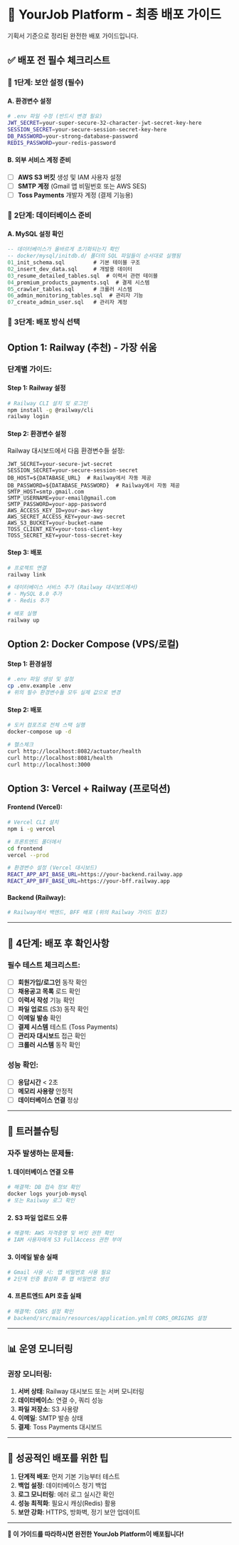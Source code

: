 # 🚀 YourJob Platform - 최종 배포 가이드

기획서 기준으로 정리된 완전한 배포 가이드입니다.

## ✅ **배포 전 필수 체크리스트**

### 🔐 **1단계: 보안 설정 (필수)**

#### A. 환경변수 설정
```bash
# .env 파일 수정 (반드시 변경 필요)
JWT_SECRET=your-super-secure-32-character-jwt-secret-key-here
SESSION_SECRET=your-secure-session-secret-key-here
DB_PASSWORD=your-strong-database-password
REDIS_PASSWORD=your-redis-password
```

#### B. 외부 서비스 계정 준비
- [ ] **AWS S3 버킷** 생성 및 IAM 사용자 설정
- [ ] **SMTP 계정** (Gmail 앱 비밀번호 또는 AWS SES)  
- [ ] **Toss Payments** 개발자 계정 (결제 기능용)

### 💾 **2단계: 데이터베이스 준비**

#### A. MySQL 설정 확인
```sql
-- 데이터베이스가 올바르게 초기화되는지 확인
-- docker/mysql/initdb.d/ 폴더의 SQL 파일들이 순서대로 실행됨
01_init_schema.sql         # 기본 테이블 구조
02_insert_dev_data.sql     # 개발용 데이터  
03_resume_detailed_tables.sql  # 이력서 관련 테이블
04_premium_products_payments.sql  # 결제 시스템
05_crawler_tables.sql      # 크롤러 시스템
06_admin_monitoring_tables.sql  # 관리자 기능
07_create_admin_user.sql   # 관리자 계정
```

### 🚀 **3단계: 배포 방식 선택**

## **Option 1: Railway (추천) - 가장 쉬움**

### 단계별 가이드:

#### Step 1: Railway 설정
```bash
# Railway CLI 설치 및 로그인
npm install -g @railway/cli
railway login
```

#### Step 2: 환경변수 설정
Railway 대시보드에서 다음 환경변수들 설정:
```
JWT_SECRET=your-secure-jwt-secret
SESSION_SECRET=your-secure-session-secret  
DB_HOST=${DATABASE_URL}  # Railway에서 자동 제공
DB_PASSWORD=${DATABASE_PASSWORD}  # Railway에서 자동 제공
SMTP_HOST=smtp.gmail.com
SMTP_USERNAME=your-email@gmail.com
SMTP_PASSWORD=your-app-password
AWS_ACCESS_KEY_ID=your-aws-key
AWS_SECRET_ACCESS_KEY=your-aws-secret  
AWS_S3_BUCKET=your-bucket-name
TOSS_CLIENT_KEY=your-toss-client-key
TOSS_SECRET_KEY=your-toss-secret-key
```

#### Step 3: 배포
```bash
# 프로젝트 연결
railway link

# 데이터베이스 서비스 추가 (Railway 대시보드에서)
# - MySQL 8.0 추가
# - Redis 추가

# 배포 실행
railway up
```

## **Option 2: Docker Compose (VPS/로컬)**

#### Step 1: 환경설정
```bash
# .env 파일 생성 및 설정
cp .env.example .env
# 위의 필수 환경변수들 모두 실제 값으로 변경
```

#### Step 2: 배포
```bash
# 도커 컴포즈로 전체 스택 실행
docker-compose up -d

# 헬스체크
curl http://localhost:8082/actuator/health
curl http://localhost:8081/health  
curl http://localhost:3000
```

## **Option 3: Vercel + Railway (프로덕션)**

#### Frontend (Vercel):
```bash
# Vercel CLI 설치
npm i -g vercel

# 프론트엔드 폴더에서
cd frontend
vercel --prod

# 환경변수 설정 (Vercel 대시보드)
REACT_APP_API_BASE_URL=https://your-backend.railway.app
REACT_APP_BFF_BASE_URL=https://your-bff.railway.app
```

#### Backend (Railway):
```bash
# Railway에서 백엔드, BFF 배포 (위의 Railway 가이드 참조)
```

---

## 🔧 **4단계: 배포 후 확인사항**

### 필수 테스트 체크리스트:
- [ ] **회원가입/로그인** 동작 확인
- [ ] **채용공고 목록** 로드 확인  
- [ ] **이력서 작성** 기능 확인
- [ ] **파일 업로드** (S3) 동작 확인
- [ ] **이메일 발송** 확인  
- [ ] **결제 시스템** 테스트 (Toss Payments)
- [ ] **관리자 대시보드** 접근 확인
- [ ] **크롤러 시스템** 동작 확인

### 성능 확인:
- [ ] **응답시간** < 2초
- [ ] **메모리 사용량** 안정적
- [ ] **데이터베이스 연결** 정상

---

## 🚨 **트러블슈팅**

### 자주 발생하는 문제들:

#### 1. 데이터베이스 연결 오류
```bash
# 해결책: DB 접속 정보 확인
docker logs yourjob-mysql
# 또는 Railway 로그 확인
```

#### 2. S3 파일 업로드 오류  
```bash
# 해결책: AWS 자격증명 및 버킷 권한 확인
# IAM 사용자에게 S3 FullAccess 권한 부여
```

#### 3. 이메일 발송 실패
```bash
# Gmail 사용 시: 앱 비밀번호 사용 필요
# 2단계 인증 활성화 후 앱 비밀번호 생성
```

#### 4. 프론트엔드 API 호출 실패
```bash  
# 해결책: CORS 설정 확인
# backend/src/main/resources/application.yml의 CORS_ORIGINS 설정
```

---

## 📊 **운영 모니터링**

### 권장 모니터링:
1. **서버 상태**: Railway 대시보드 또는 서버 모니터링
2. **데이터베이스**: 연결 수, 쿼리 성능
3. **파일 저장소**: S3 사용량
4. **이메일**: SMTP 발송 상태  
5. **결제**: Toss Payments 대시보드

---

## 🎯 **성공적인 배포를 위한 팁**

1. **단계적 배포**: 먼저 기본 기능부터 테스트
2. **백업 설정**: 데이터베이스 정기 백업
3. **로그 모니터링**: 에러 로그 실시간 확인
4. **성능 최적화**: 필요시 캐싱(Redis) 활용
5. **보안 강화**: HTTPS, 방화벽, 정기 보안 업데이트

---

**🎉 이 가이드를 따라하시면 완전한 YourJob Platform이 배포됩니다!**